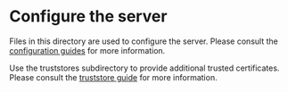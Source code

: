 Configure the server
====================

Files in this directory are used to configure the server. Please consult the [configuration guides](https://www.keycloak.org/guides#server) for more information.

Use the truststores subdirectory to provide additional trusted certificates.  Please consult the [truststore guide](https://www.keycloak.org/server/keycloak-truststore) for more information.

